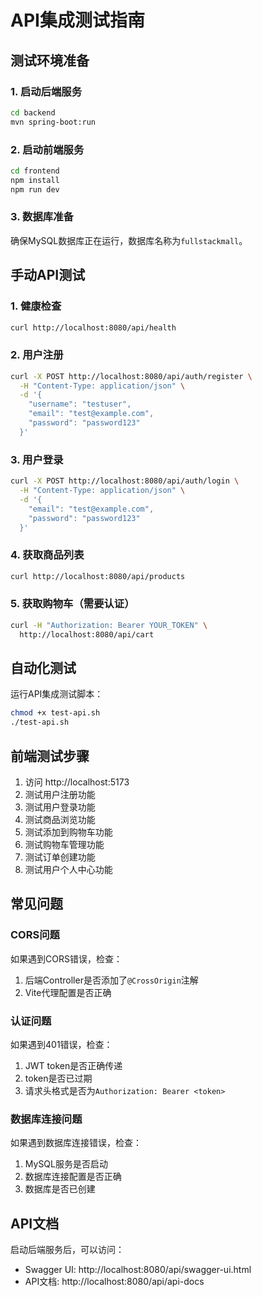 # API集成测试指南

## 测试环境准备

### 1. 启动后端服务
```bash
cd backend
mvn spring-boot:run
```

### 2. 启动前端服务
```bash
cd frontend
npm install
npm run dev
```

### 3. 数据库准备
确保MySQL数据库正在运行，数据库名称为`fullstackmall`。

## 手动API测试

### 1. 健康检查
```bash
curl http://localhost:8080/api/health
```

### 2. 用户注册
```bash
curl -X POST http://localhost:8080/api/auth/register \
  -H "Content-Type: application/json" \
  -d '{
    "username": "testuser",
    "email": "test@example.com", 
    "password": "password123"
  }'
```

### 3. 用户登录
```bash
curl -X POST http://localhost:8080/api/auth/login \
  -H "Content-Type: application/json" \
  -d '{
    "email": "test@example.com",
    "password": "password123"
  }'
```

### 4. 获取商品列表
```bash
curl http://localhost:8080/api/products
```

### 5. 获取购物车（需要认证）
```bash
curl -H "Authorization: Bearer YOUR_TOKEN" \
  http://localhost:8080/api/cart
```

## 自动化测试

运行API集成测试脚本：
```bash
chmod +x test-api.sh
./test-api.sh
```

## 前端测试步骤

1. 访问 http://localhost:5173
2. 测试用户注册功能
3. 测试用户登录功能
4. 测试商品浏览功能
5. 测试添加到购物车功能
6. 测试购物车管理功能
7. 测试订单创建功能
8. 测试用户个人中心功能

## 常见问题

### CORS问题
如果遇到CORS错误，检查：
1. 后端Controller是否添加了`@CrossOrigin`注解
2. Vite代理配置是否正确

### 认证问题
如果遇到401错误，检查：
1. JWT token是否正确传递
2. token是否已过期
3. 请求头格式是否为`Authorization: Bearer <token>`

### 数据库连接问题
如果遇到数据库连接错误，检查：
1. MySQL服务是否启动
2. 数据库连接配置是否正确
3. 数据库是否已创建

## API文档

启动后端服务后，可以访问：
- Swagger UI: http://localhost:8080/api/swagger-ui.html
- API文档: http://localhost:8080/api/api-docs